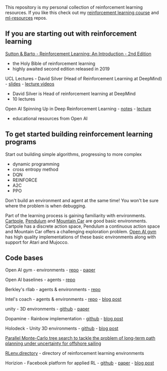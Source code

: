 This repository is my personal collection of reinforcement learning resources.  If you like this check out my [reinforcement learning course](https://github.com/ADGEfficiency/rl-course) and [ml-resources](https://github.com/ADGEfficiency/ml-resources) repos.

## If you are starting out with reinforcement learning

[Sutton & Barto - Reinforcement Learning: An Introduction - 2nd Edition](http://incompleteideas.net/book/the-book-2nd.html)
- the Holy Bible of reinforcement learning
- highly awaited second edition released in 2019

UCL Lectures - David Silver (Head of Reinforcement Learning at DeepMind) - [slides](https://github.com/ADGEfficiency/dsr_rl/tree/master/literature/silver_lectures) - [lecture videos](https://www.youtube.com/watch?v=2pWv7GOvuf0)
- David Silver is Head of reinforcement learning at DeepMind
- 10 lectures

Open AI Spinning Up in Deep Reinforcement Learning - [notes](https://spinningup.openai.com/en/latest/) - [lecture](https://www.youtube.com/watch?v=fdY7dt3ijgY)
- educational resources from Open AI

## To get started building reinforcement learning programs

Start out building simple algorithms, progressing to more complex

- dynamic programming
- cross entropy method
- DQN
- REINFORCE
- A2C
- PPO

Don't build an environment and agent at the same time!  You won't be sure where the problem is when debugging.

Part of the learning process is gaining familiarity with environments.  [Cartpole](https://gym.openai.com/envs/CartPole-v0/), [Pendulum](https://github.com/openai/gym/wiki/Pendulum-v0) and [Mountain Car](https://github.com/openai/gym/wiki/MountainCar-v0) are good basic environments.  Cartpole has a discrete action space, Pendulum a continuous action space and Mountain Car offers a challenging exploration problem.  [Open AI gym](https://github.com/openai/gym) has high quality implementations of these basic environments along with support for Atari and Mujocco.

## Code bases

Open AI gym - environments - [repo](https://github.com/openai/gym/tree/master/gym) - [paper](https://arxiv.org/abs/1606.01540)

Open AI baselines - agents - [repo](https://github.com/openai/baselines)

Berkley's rllab - agents & environments - [repo](https://github.com/rll/rllab)

Intel's coach - agents & environments - [repo](https://github.com/NervanaSystems/coach) - [blog post](https://ai.intel.com/introducing-reinforcement-learning-coach-0-10-0/)

unity - 3D environments - [github](https://github.com/Unity-Technologies/ml-agents) - [paper](https://arxiv.org/pdf/1809.02627.pdf)

Dopamine - Rainbow implementation - [github](https://github.com/google/dopamine) - [blog post](https://github.com/google/dopamine)

Holodeck - Unity 3D environments - [github](https://github.com/byu-pccl/holodeck-engine) - [blog post](https://pcc.cs.byu.edu/2018/10/04/introducing-holodeck/)

[Parallel Monte-Carlo tree search to tackle the problem of long-term path planning under uncertainty for offshore sailing](https://github.com/PBarde/IBoat-PMCTS)

[RLenv.directory](https://rlenv.directory/) - directory of reinforcement learning environments

Horizion - Facebook platform for applied RL - [github](https://github.com/facebookresearch/Horizon) - [paper](https://arxiv.org/abs/1811.00260) - [blog post](https://code.fb.com/ml-applications/horizon/)
